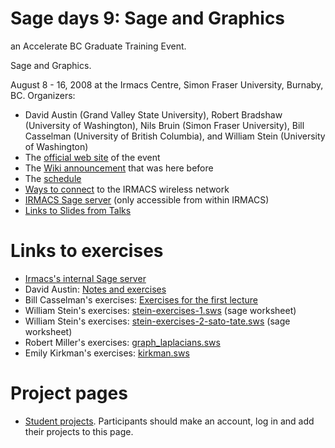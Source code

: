 

# Sage days 9: Sage and Graphics

an Accelerate BC Graduate Training Event. 

Sage and Graphics. 

August 8 - 16, 2008 at the Irmacs Centre, Simon Fraser University, Burnaby, BC. Organizers: 

* David Austin (Grand Valley State University), Robert Bradshaw (University of Washington), Nils Bruin (Simon Fraser University), Bill Casselman (University of British Columbia), and William Stein (University of Washington) 
* The <a class="http" href="http://www.pims.math.ca/science/2008/08mgvw/">official web site</a> of the event 
* The <a href="/days9announcement">Wiki announcement</a> that was here before 
* The <a class="http" href="http://www.pims.math.ca/science/2008/08mgvw/schedule.html">schedule</a> 
* <a href="/Days9Network">Ways to connect</a> to the IRMACS wireless network 
* <a class="https" href="https://hydrogen.irmacs.sfu.ca:8000">IRMACS Sage server</a> (only accessible from within IRMACS) 
* <a href="/days9/schedule">Links to Slides from Talks</a> 

# Links to exercises

* <a class="https" href="https://hydrogen.irmacs.sfu.ca:8000">Irmacs's internal Sage server</a> 
* David Austin: <a class="http" href="http://merganser.math.gvsu.edu/david/sagedays/">Notes and exercises</a> 
* Bill Casselman's exercises: <a class="http" href="http://www.math.ubc.ca/~cass/sfu/ex2.html">Exercises for the first lecture</a> 
* William Stein's exercises: <a href="days9/stein-exercises-1.sws">stein-exercises-1.sws</a>  (sage worksheet) 
* William Stein's exercises: <a href="days9/stein-exercises-2-sato-tate.sws">stein-exercises-2-sato-tate.sws</a>  (sage worksheet) 
* Robert Miller's exercises: <a href="days9/graph_laplacians.sws">graph_laplacians.sws</a> 
* Emily Kirkman's exercises: <a href="days9/kirkman.sws">kirkman.sws</a> 

# Project pages

* <a href="/Days9Projects">Student projects</a>. Participants should make an account, log in and add their projects to this page. 